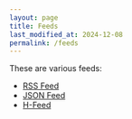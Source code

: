 ```yaml
---
layout: page
title: Feeds
last_modified_at: 2024-12-08
permalink: /feeds
---
```


These are various feeds:

- [RSS Feed](/feed.xml)
- [JSON Feed](/feed.json)
- [H-Feed](/feed.html)
